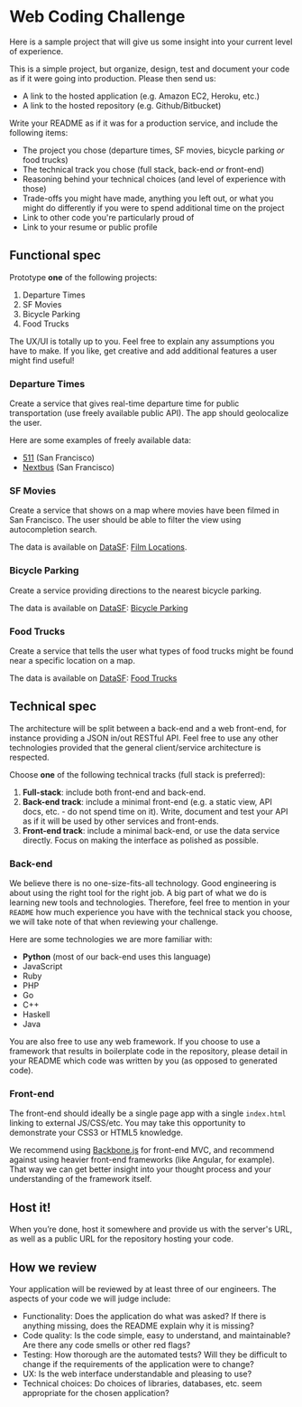 Web Coding Challenge
====================

Here is a sample project that will give us some insight into your current level
of experience.

This is a simple project, but organize, design, test and document your
code as if it were going into production. Please then send us:

* A link to the hosted application (e.g. Amazon EC2, Heroku, etc.)
* A link to the hosted repository (e.g. Github/Bitbucket)

Write your README as if it was for a production service, and include the
following items:

* The project you chose (departure times, SF movies, bicycle parking *or* food
  trucks)
* The technical track you chose (full stack, back-end *or* front-end)
* Reasoning behind your technical choices (and level of experience with those)
* Trade-offs you might have made, anything you left out, or what you might do
  differently if you were to spend additional time on the project
* Link to other code you're particularly proud of
* Link to your resume or public profile

Functional spec
---------------

Prototype **one** of the following projects:

1. Departure Times
2. SF Movies
3. Bicycle Parking
4. Food Trucks

The UX/UI is totally up to you. Feel free to explain any assumptions you have
to make. If you like, get creative and add additional features a user might
find useful! 

### Departure Times

Create a service that gives real-time departure time for public transportation
(use freely available public API). The app should geolocalize the user.

Here are some examples of freely available data:

* [511](http://511.org/developer-resources_transit-api.asp) (San Francisco)
* [Nextbus](http://www.nextbus.com/xmlFeedDocs/NextBusXMLFeed.pdf) (San
  Francisco)

### SF Movies

Create a service that shows on a map where movies have been filmed in San
Francisco. The user should be able to filter the view using autocompletion
search.

The data is available on [DataSF](http://www.datasf.org/): [Film
Locations](https://data.sfgov.org/Arts-Culture-and-Recreation-/Film-Locations-in-San-Francisco/yitu-d5am).

### Bicycle Parking

Create a service providing directions to the nearest bicycle parking.

The data is available on [DataSF](http://www.datasf.org/): [Bicycle
Parking](https://data.sfgov.org/Transportation/Bicycle-Parking-Public-/w969-5mn4) 

### Food Trucks

Create a service that tells the user what types of food trucks might be found
near a specific location on a map.

The data is available on [DataSF](http://www.datasf.org/): [Food
Trucks](https://data.sfgov.org/Permitting/Mobile-Food-Facility-Permit/rqzj-sfat) 

Technical spec
--------------

The architecture will be split between a back-end and a web front-end, for
instance providing a JSON in/out RESTful API. Feel free to use any other
technologies provided that the general client/service architecture is
respected.

Choose **one** of the following technical tracks (full stack is preferred):

1. **Full-stack**: include both front-end and back-end.
2. **Back-end track**: include a minimal front-end (e.g. a static view, API
   docs, etc. - do not spend time on it). Write, document and test your API as
   if it will be used by other services and front-ends.
3. **Front-end track**: include a minimal back-end, or use the data service
   directly. Focus on making the interface as polished as possible.

### Back-end

We believe there is no one-size-fits-all technology. Good engineering is about
using the right tool for the right job. A big part of what we do is learning
new tools and technologies. Therefore, feel free to mention in your `README`
how much experience you have with the technical stack you choose, we will take
note of that when reviewing your challenge.

Here are some technologies we are more familiar with:

* **Python** (most of our back-end uses this language)
* JavaScript
* Ruby
* PHP
* Go
* C++
* Haskell
* Java

You are also free to use any web framework. If you choose to use a framework
that results in boilerplate code in the repository, please detail in your README
which code was written by you (as opposed to generated code).

### Front-end

The front-end should ideally be a single page app with a single `index.html`
linking to external JS/CSS/etc. You may take this opportunity to demonstrate
your CSS3 or HTML5 knowledge.

We recommend using [Backbone.js](http://documentcloud.github.com/backbone/) for
front-end MVC, and recommend against using heavier front-end frameworks (like
Angular, for example). That way we can get better insight into your thought
process and your understanding of the framework itself.

Host it!
--------

When you’re done, host it somewhere and provide us with the server's URL, as
well as a public URL for the repository hosting your code.

How we review
-------------

Your application will be reviewed by at least three of our engineers. The
aspects of your code we will judge include:

* Functionality: Does the application do what was asked? If there is anything
  missing, does the README explain why it is missing?
* Code quality: Is the code simple, easy to understand, and maintainable?
  Are there any code smells or other red flags?
* Testing: How thorough are the automated tests? Will they be difficult to
  change if the requirements of the application were to change?
* UX: Is the web interface understandable and pleasing to use?
* Technical choices: Do choices of libraries, databases, etc. seem appropriate
  for the chosen application?
